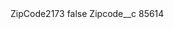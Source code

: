 <?xml version="1.0" encoding="UTF-8"?>
<CustomMetadata xmlns="http://soap.sforce.com/2006/04/metadata" xmlns:xsi="http://www.w3.org/2001/XMLSchema-instance" xmlns:xsd="http://www.w3.org/2001/XMLSchema">
    <label>ZipCode2173</label>
    <protected>false</protected>
    <values>
        <field>Zipcode__c</field>
        <value xsi:type="xsd:string">85614</value>
    </values>
</CustomMetadata>

